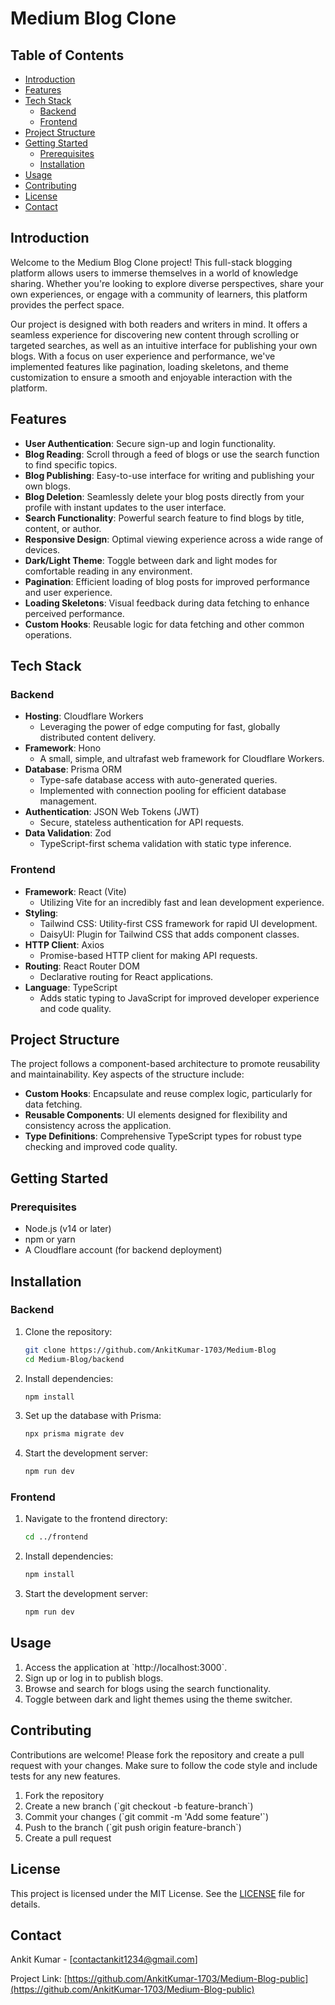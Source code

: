 # Medium Blog Clone

## Table of Contents
- [Introduction](#introduction)
- [Features](#features)
- [Tech Stack](#tech-stack)
  - [Backend](#backend)
  - [Frontend](#frontend)
- [Project Structure](#project-structure)
- [Getting Started](#getting-started)
  - [Prerequisites](#prerequisites)
  - [Installation](#installation)
- [Usage](#usage)
- [Contributing](#contributing)
- [License](#license)
- [Contact](#contact)

## Introduction

Welcome to the Medium Blog Clone project! This full-stack blogging platform allows users to immerse themselves in a world of knowledge sharing. Whether you're looking to explore diverse perspectives, share your own experiences, or engage with a community of learners, this platform provides the perfect space.

Our project is designed with both readers and writers in mind. It offers a seamless experience for discovering new content through scrolling or targeted searches, as well as an intuitive interface for publishing your own blogs. With a focus on user experience and performance, we've implemented features like pagination, loading skeletons, and theme customization to ensure a smooth and enjoyable interaction with the platform.

## Features

- **User Authentication**: Secure sign-up and login functionality.
- **Blog Reading**: Scroll through a feed of blogs or use the search function to find specific topics.
- **Blog Publishing**: Easy-to-use interface for writing and publishing your own blogs.
- **Blog Deletion**: Seamlessly delete your blog posts directly from your profile with instant updates to the user interface.
- **Search Functionality**: Powerful search feature to find blogs by title, content, or author.
- **Responsive Design**: Optimal viewing experience across a wide range of devices.
- **Dark/Light Theme**: Toggle between dark and light modes for comfortable reading in any environment.
- **Pagination**: Efficient loading of blog posts for improved performance and user experience.
- **Loading Skeletons**: Visual feedback during data fetching to enhance perceived performance.
- **Custom Hooks**: Reusable logic for data fetching and other common operations.

## Tech Stack

### Backend

- **Hosting**: Cloudflare Workers
  - Leveraging the power of edge computing for fast, globally distributed content delivery.
- **Framework**: Hono
  - A small, simple, and ultrafast web framework for Cloudflare Workers.
- **Database**: Prisma ORM
  - Type-safe database access with auto-generated queries.
  - Implemented with connection pooling for efficient database management.
- **Authentication**: JSON Web Tokens (JWT)
  - Secure, stateless authentication for API requests.
- **Data Validation**: Zod
  - TypeScript-first schema validation with static type inference.

### Frontend

- **Framework**: React (Vite)
  - Utilizing Vite for an incredibly fast and lean development experience.
- **Styling**: 
  - Tailwind CSS: Utility-first CSS framework for rapid UI development.
  - DaisyUI: Plugin for Tailwind CSS that adds component classes.
- **HTTP Client**: Axios
  - Promise-based HTTP client for making API requests.
- **Routing**: React Router DOM
  - Declarative routing for React applications.
- **Language**: TypeScript
  - Adds static typing to JavaScript for improved developer experience and code quality.

## Project Structure

The project follows a component-based architecture to promote reusability and maintainability. Key aspects of the structure include:

- **Custom Hooks**: Encapsulate and reuse complex logic, particularly for data fetching.
- **Reusable Components**: UI elements designed for flexibility and consistency across the application.
- **Type Definitions**: Comprehensive TypeScript types for robust type checking and improved code quality.

## Getting Started

### Prerequisites

- Node.js (v14 or later)
- npm or yarn
- A Cloudflare account (for backend deployment)

## Installation
### Backend
1. Clone the repository:
   ```bash
   git clone https://github.com/AnkitKumar-1703/Medium-Blog
   cd Medium-Blog/backend
   ```

2. Install dependencies:
   ```bash
   npm install
   ```

3. Set up the database with Prisma:
   ```bash
   npx prisma migrate dev
   ```

4. Start the development server:
   ```bash
   npm run dev
   ```
### Frontend
1. Navigate to the frontend directory:
   ```bash
   cd ../frontend
   ```

2. Install dependencies:
   ```bash
   npm install
   ```

3. Start the development server:
   ```bash
   npm run dev
   ```
## Usage

1. Access the application at \`http://localhost:3000\`.
2. Sign up or log in to publish blogs.
3. Browse and search for blogs using the search functionality.
4. Toggle between dark and light themes using the theme switcher.

## Contributing

Contributions are welcome! Please fork the repository and create a pull request with your changes. Make sure to follow the code style and include tests for any new features.

1. Fork the repository
2. Create a new branch (\`git checkout -b feature-branch\`)
3. Commit your changes (\`git commit -m 'Add some feature'\`)
4. Push to the branch (\`git push origin feature-branch\`)
5. Create a pull request

## License

This project is licensed under the MIT License. See the [LICENSE](LICENSE) file for details.

## Contact

Ankit Kumar - [contactankit1234@gmail.com]

Project Link: [https://github.com/AnkitKumar-1703/Medium-Blog-public](https://github.com/AnkitKumar-1703/Medium-Blog-public)

